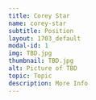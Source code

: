 ```yaml
---
title: Corey Star
name: corey-star
subtitle: Position
layout: 1703_default
modal-id: 1
img: TBD.jpg
thumbnail: TBD.jpg
alt: Picture of TBD
topic: Topic
description: More Info
---
```

